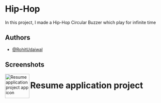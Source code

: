 
# Hip-Hop

In this project, I made a Hip-Hop Circular Buzzer which play for infinite time 

## Authors

- [@RohitUdaiwal](https://www.github.com/rohit9195)


## Screenshots
<img align="left" width="80" height="80" src="https://www.google.com/url?sa=i&url=https%3A%2F%2Fgetlogovector.com%2Freadme-logo-vector-svg%2F&psig=AOvVaw3q5ipKiqghCEObhY4CzcVw&ust=1651636313800000&source=images&cd=vfe&ved=0CAwQjRxqFwoTCNjixem2wvcCFQAAAAAdAAAAABAD" alt="Resume application project app icon">

# Resume application project


